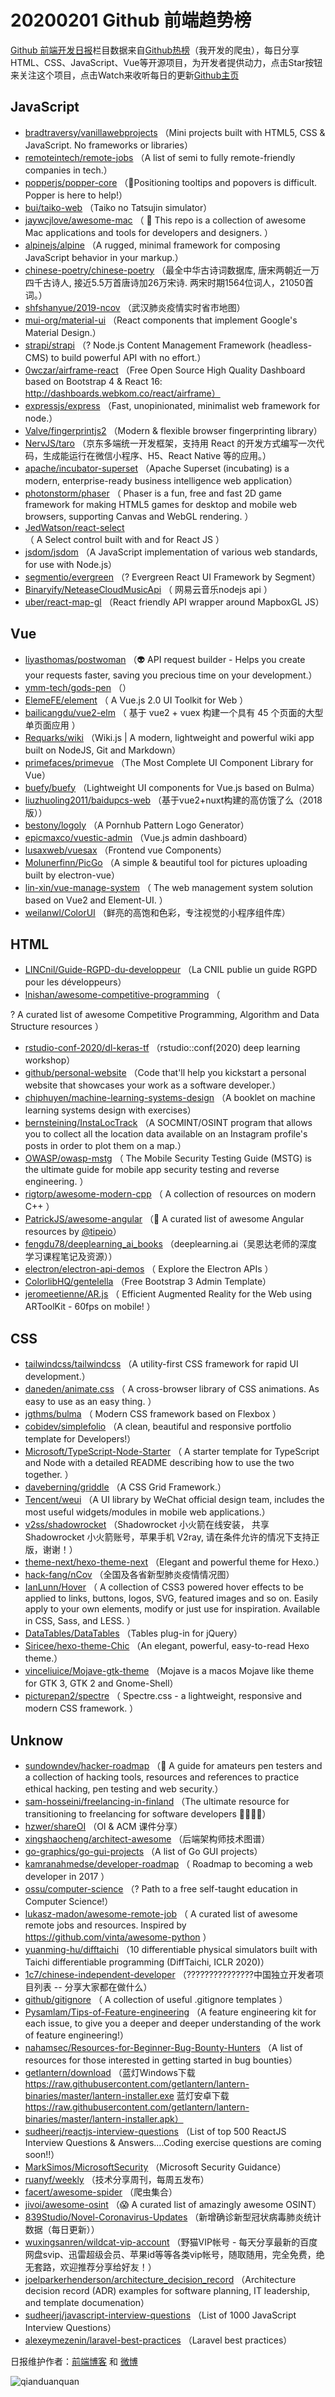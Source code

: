 # 20200201 Github 前端趋势榜

[Github 前端开发日报](https://qdkfweb.cn/c/news)栏目数据来自[Github热榜](https://github.qdkfweb.cn/)（我开发的爬虫），每日分享HTML、CSS、JavaScript、Vue等开源项目，为开发者提供动力，点击Star按钮来关注这个项目，点击Watch来收听每日的更新[Github主页](https://github.com/kujian/githubTrending)
## JavaScript

* [bradtraversy/vanillawebprojects](https://github.com/bradtraversy/vanillawebprojects) （Mini projects built with HTML5, CSS &amp; JavaScript. No frameworks or libraries）
* [remoteintech/remote-jobs](https://github.com/remoteintech/remote-jobs) （A list of semi to fully remote-friendly companies in tech.）
* [popperjs/popper-core](https://github.com/popperjs/popper-core) （&#x1f37f;Positioning tooltips and popovers is difficult. Popper is here to help!）
* [bui/taiko-web](https://github.com/bui/taiko-web) （Taiko no Tatsujin simulator）
* [jaywcjlove/awesome-mac](https://github.com/jaywcjlove/awesome-mac) （
         This repo is a collection of awesome Mac applications and tools for developers and designers.
      ）
* [alpinejs/alpine](https://github.com/alpinejs/alpine) （A rugged, minimal framework for composing JavaScript behavior in your markup.）
* [chinese-poetry/chinese-poetry](https://github.com/chinese-poetry/chinese-poetry) （最全中华古诗词数据库, 唐宋两朝近一万四千古诗人, 接近5.5万首唐诗加26万宋诗. 两宋时期1564位词人，21050首词。）
* [shfshanyue/2019-ncov](https://github.com/shfshanyue/2019-ncov) （武汉肺炎疫情实时省市地图）
* [mui-org/material-ui](https://github.com/mui-org/material-ui) （React components that implement Google's Material Design.）
* [strapi/strapi](https://github.com/strapi/strapi) （? Node.js Content Management Framework (headless-CMS) to build powerful API with no effort.）
* [0wczar/airframe-react](https://github.com/0wczar/airframe-react) （Free Open Source High Quality Dashboard based on Bootstrap 4 &amp; React 16: http://dashboards.webkom.co/react/airframe）
* [expressjs/express](https://github.com/expressjs/express) （Fast, unopinionated, minimalist web framework for node.）
* [Valve/fingerprintjs2](https://github.com/Valve/fingerprintjs2) （Modern &amp; flexible browser fingerprinting library）
* [NervJS/taro](https://github.com/NervJS/taro) （京东多端统一开发框架，支持用 React 的开发方式编写一次代码，生成能运行在微信小程序、H5、React Native 等的应用。）
* [apache/incubator-superset](https://github.com/apache/incubator-superset) （Apache Superset (incubating) is a modern, enterprise-ready business intelligence web application）
* [photonstorm/phaser](https://github.com/photonstorm/phaser) （
        Phaser is a fun, free and fast 2D game framework for making HTML5 games for desktop and mobile web browsers, supporting Canvas and WebGL rendering.
      ）
* [JedWatson/react-select](https://github.com/JedWatson/react-select) （
        A Select control built with and for React JS
      ）
* [jsdom/jsdom](https://github.com/jsdom/jsdom) （A JavaScript implementation of various web standards, for use with Node.js）
* [segmentio/evergreen](https://github.com/segmentio/evergreen) （? Evergreen React UI Framework by Segment）
* [Binaryify/NeteaseCloudMusicApi](https://github.com/Binaryify/NeteaseCloudMusicApi) （
        网易云音乐nodejs api
      ）
* [uber/react-map-gl](https://github.com/uber/react-map-gl) （React friendly API wrapper around MapboxGL JS）

## Vue

* [liyasthomas/postwoman](https://github.com/liyasthomas/postwoman) （&#x1f47d; API request builder - Helps you create your requests faster, saving you precious time on your development.）
* [ymm-tech/gods-pen](https://github.com/ymm-tech/gods-pen) （）
* [ElemeFE/element](https://github.com/ElemeFE/element) （
        A Vue.js 2.0 UI Toolkit for Web
      ）
* [bailicangdu/vue2-elm](https://github.com/bailicangdu/vue2-elm) （
        基于 vue2 + vuex 构建一个具有 45 个页面的大型单页面应用
      ）
* [Requarks/wiki](https://github.com/Requarks/wiki) （Wiki.js | A modern, lightweight and powerful wiki app built on NodeJS, Git and Markdown）
* [primefaces/primevue](https://github.com/primefaces/primevue) （The Most Complete UI Component Library for Vue）
* [buefy/buefy](https://github.com/buefy/buefy) （Lightweight UI components for Vue.js based on Bulma）
* [liuzhuoling2011/baidupcs-web](https://github.com/liuzhuoling2011/baidupcs-web) （基于vue2+nuxt构建的高仿饿了么（2018版））
* [bestony/logoly](https://github.com/bestony/logoly) （A Pornhub Pattern Logo Generator）
* [epicmaxco/vuestic-admin](https://github.com/epicmaxco/vuestic-admin) （Vue.js admin dashboard）
* [lusaxweb/vuesax](https://github.com/lusaxweb/vuesax) （Frontend vue Components）
* [Molunerfinn/PicGo](https://github.com/Molunerfinn/PicGo) （A simple &amp; beautiful tool for pictures uploading built by electron-vue）
* [lin-xin/vue-manage-system](https://github.com/lin-xin/vue-manage-system) （
        The web management system solution based on Vue2 and Element-UI.
      ）
* [weilanwl/ColorUI](https://github.com/weilanwl/ColorUI) （鲜亮的高饱和色彩，专注视觉的小程序组件库）

## HTML

* [LINCnil/Guide-RGPD-du-developpeur](https://github.com/LINCnil/Guide-RGPD-du-developpeur) （La CNIL publie un guide RGPD pour les développeurs）
* [lnishan/awesome-competitive-programming](https://github.com/lnishan/awesome-competitive-programming) （
        
? A curated list of awesome Competitive Programming, Algorithm and Data Structure resources
      ）
* [rstudio-conf-2020/dl-keras-tf](https://github.com/rstudio-conf-2020/dl-keras-tf) （rstudio::conf(2020) deep learning workshop）
* [github/personal-website](https://github.com/github/personal-website) （Code that'll help you kickstart a personal website that showcases your work as a software developer.）
* [chiphuyen/machine-learning-systems-design](https://github.com/chiphuyen/machine-learning-systems-design) （A booklet on machine learning systems design with exercises）
* [bernsteining/InstaLocTrack](https://github.com/bernsteining/InstaLocTrack) （A SOCMINT/OSINT program that allows you to collect all the location data available on an Instagram profile's posts in order to plot them on a map.）
* [OWASP/owasp-mstg](https://github.com/OWASP/owasp-mstg) （
         The Mobile Security Testing Guide (MSTG) is the ultimate guide for mobile app security testing and reverse engineering.
      ）
* [rigtorp/awesome-modern-cpp](https://github.com/rigtorp/awesome-modern-cpp) （
        A collection of resources on modern C++
      ）
* [PatrickJS/awesome-angular](https://github.com/PatrickJS/awesome-angular) （&#x1f4c4; A curated list of awesome Angular resources by <a class="user-mention" href="https://github.com/tipeio">@tipeio</a>）
* [fengdu78/deeplearning_ai_books](https://github.com/fengdu78/deeplearning_ai_books) （deeplearning.ai（吴恩达老师的深度学习课程笔记及资源））
* [electron/electron-api-demos](https://github.com/electron/electron-api-demos) （
        Explore the Electron APIs
      ）
* [ColorlibHQ/gentelella](https://github.com/ColorlibHQ/gentelella) （Free Bootstrap 3 Admin Template）
* [jeromeetienne/AR.js](https://github.com/jeromeetienne/AR.js) （
        Efficient Augmented Reality for the Web using ARToolKit - 60fps on mobile!
      ）

## CSS

* [tailwindcss/tailwindcss](https://github.com/tailwindcss/tailwindcss) （A utility-first CSS framework for rapid UI development.）
* [daneden/animate.css](https://github.com/daneden/animate.css) （
        A cross-browser library of CSS animations. As easy to use as an easy thing.
      ）
* [jgthms/bulma](https://github.com/jgthms/bulma) （
        Modern CSS framework based on Flexbox
      ）
* [cobidev/simplefolio](https://github.com/cobidev/simplefolio) （A clean, beautiful and responsive portfolio template for Developers!）
* [Microsoft/TypeScript-Node-Starter](https://github.com/Microsoft/TypeScript-Node-Starter) （
        A starter template for TypeScript and Node with a detailed README describing how to use the two together.
      ）
* [daveberning/griddle](https://github.com/daveberning/griddle) （A CSS Grid Framework.）
* [Tencent/weui](https://github.com/Tencent/weui) （A UI library by WeChat official design team, includes the most useful widgets/modules in mobile web applications.）
* [v2ss/shadowrocket](https://github.com/v2ss/shadowrocket) （Shadowrocket 小火箭在线安装， 共享Shadowrocket 小火箭账号，苹果手机 V2ray, 请在条件允许的情况下支持正版，谢谢！）
* [theme-next/hexo-theme-next](https://github.com/theme-next/hexo-theme-next) （Elegant and powerful theme for Hexo.）
* [hack-fang/nCov](https://github.com/hack-fang/nCov) （全国及各省新型肺炎疫情情况图）
* [IanLunn/Hover](https://github.com/IanLunn/Hover) （
        A collection of CSS3 powered hover effects to be applied to links, buttons, logos, SVG, featured images and so on. Easily apply to your own elements, modify or just use for inspiration. Available in CSS, Sass, and LESS.
      ）
* [DataTables/DataTables](https://github.com/DataTables/DataTables) （Tables plug-in for jQuery）
* [Siricee/hexo-theme-Chic](https://github.com/Siricee/hexo-theme-Chic) （An elegant, powerful, easy-to-read Hexo theme.）
* [vinceliuice/Mojave-gtk-theme](https://github.com/vinceliuice/Mojave-gtk-theme) （Mojave is a macos Mojave like theme for GTK 3, GTK 2 and Gnome-Shell）
* [picturepan2/spectre](https://github.com/picturepan2/spectre) （
        Spectre.css - a lightweight, responsive and modern CSS framework.
      ）

## Unknow

* [sundowndev/hacker-roadmap](https://github.com/sundowndev/hacker-roadmap) （&#x1f4cc; A guide for amateurs pen testers and a collection of hacking tools, resources and references to practice ethical hacking, pen testing and web security.）
* [sam-hosseini/freelancing-in-finland](https://github.com/sam-hosseini/freelancing-in-finland) （The ultimate resource for transitioning to freelancing for software developers &#x1f469;‍&#x1f4bb;&#x1f1eb;&#x1f1ee;）
* [hzwer/shareOI](https://github.com/hzwer/shareOI) （OI &amp; ACM 课件分享）
* [xingshaocheng/architect-awesome](https://github.com/xingshaocheng/architect-awesome) （后端架构师技术图谱）
* [go-graphics/go-gui-projects](https://github.com/go-graphics/go-gui-projects) （A list of Go GUI projects）
* [kamranahmedse/developer-roadmap](https://github.com/kamranahmedse/developer-roadmap) （
        Roadmap to becoming a web developer in 2017
      ）
* [ossu/computer-science](https://github.com/ossu/computer-science) （? Path to a free self-taught education in Computer Science!）
* [lukasz-madon/awesome-remote-job](https://github.com/lukasz-madon/awesome-remote-job) （
        A curated list of awesome remote jobs and resources. Inspired by <a href="https://github.com/vinta/awesome-python">https://github.com/vinta/awesome-python</a>
      ）
* [yuanming-hu/difftaichi](https://github.com/yuanming-hu/difftaichi) （10 differentiable physical simulators built with Taichi differentiable programming (DiffTaichi, ICLR 2020)）
* [1c7/chinese-independent-developer](https://github.com/1c7/chinese-independent-developer) （??‍???‍???‍???‍???‍?中国独立开发者项目列表 -- 分享大家都在做什么）
* [github/gitignore](https://github.com/github/gitignore) （
        A collection of useful .gitignore templates
      ）
* [Pysamlam/Tips-of-Feature-engineering](https://github.com/Pysamlam/Tips-of-Feature-engineering) （A feature engineering kit for each issue, to give you a deeper and deeper understanding of the work of feature engineering!）
* [nahamsec/Resources-for-Beginner-Bug-Bounty-Hunters](https://github.com/nahamsec/Resources-for-Beginner-Bug-Bounty-Hunters) （A list of resources for those interested in getting started in bug bounties）
* [getlantern/download](https://github.com/getlantern/download) （蓝灯Windows下载 https://raw.githubusercontent.com/getlantern/lantern-binaries/master/lantern-installer.exe 蓝灯安卓下载 https://raw.githubusercontent.com/getlantern/lantern-binaries/master/lantern-installer.apk）
* [sudheerj/reactjs-interview-questions](https://github.com/sudheerj/reactjs-interview-questions) （List of top 500 ReactJS Interview Questions &amp; Answers....Coding exercise questions are coming soon!!）
* [MarkSimos/MicrosoftSecurity](https://github.com/MarkSimos/MicrosoftSecurity) （Microsoft Security Guidance）
* [ruanyf/weekly](https://github.com/ruanyf/weekly) （技术分享周刊，每周五发布）
* [facert/awesome-spider](https://github.com/facert/awesome-spider) （爬虫集合）
* [jivoi/awesome-osint](https://github.com/jivoi/awesome-osint) （&#x1f631; A curated list of amazingly awesome OSINT）
* [839Studio/Novel-Coronavirus-Updates](https://github.com/839Studio/Novel-Coronavirus-Updates) （新增确诊新型冠状病毒肺炎统计数据（每日更新））
* [wuxingsanren/wildcat-vip-account](https://github.com/wuxingsanren/wildcat-vip-account) （野猫VIP帐号 - 每天分享最新的百度网盘svip、迅雷超级会员、苹果id等等各类vip帐号，随取随用，完全免费，绝无套路，欢迎推荐分享给好友！）
* [joelparkerhenderson/architecture_decision_record](https://github.com/joelparkerhenderson/architecture_decision_record) （Architecture decision record (ADR) examples for software planning, IT leadership, and template documenation）
* [sudheerj/javascript-interview-questions](https://github.com/sudheerj/javascript-interview-questions) （List of 1000 JavaScript Interview Questions）
* [alexeymezenin/laravel-best-practices](https://github.com/alexeymezenin/laravel-best-practices) （Laravel best practices）


日报维护作者：[前端博客](https://qdkfweb.cn/) 和 [微博](https://qdkfweb.cn/go/weibo)

![qianduanquan](https://user-images.githubusercontent.com/3055447/38468989-651132ac-3b80-11e8-8e6b-15122322a9d7.png)